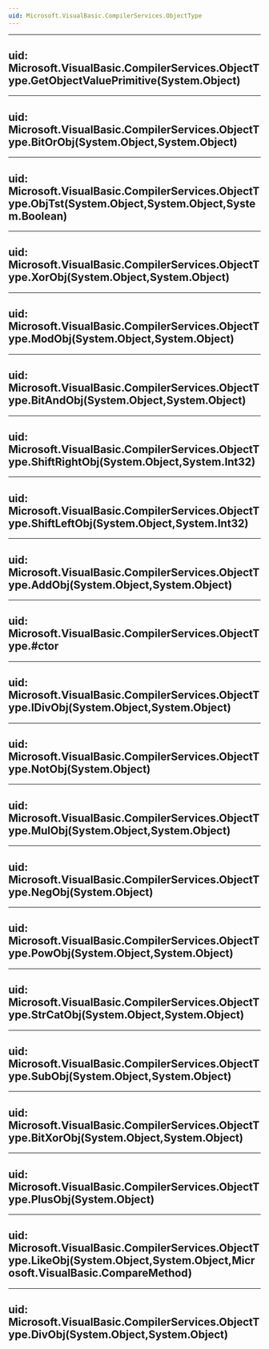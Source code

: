 ```yaml
---
uid: Microsoft.VisualBasic.CompilerServices.ObjectType
---
```


---
uid: Microsoft.VisualBasic.CompilerServices.ObjectType.GetObjectValuePrimitive(System.Object)
---

---
uid: Microsoft.VisualBasic.CompilerServices.ObjectType.BitOrObj(System.Object,System.Object)
---

---
uid: Microsoft.VisualBasic.CompilerServices.ObjectType.ObjTst(System.Object,System.Object,System.Boolean)
---

---
uid: Microsoft.VisualBasic.CompilerServices.ObjectType.XorObj(System.Object,System.Object)
---

---
uid: Microsoft.VisualBasic.CompilerServices.ObjectType.ModObj(System.Object,System.Object)
---

---
uid: Microsoft.VisualBasic.CompilerServices.ObjectType.BitAndObj(System.Object,System.Object)
---

---
uid: Microsoft.VisualBasic.CompilerServices.ObjectType.ShiftRightObj(System.Object,System.Int32)
---

---
uid: Microsoft.VisualBasic.CompilerServices.ObjectType.ShiftLeftObj(System.Object,System.Int32)
---

---
uid: Microsoft.VisualBasic.CompilerServices.ObjectType.AddObj(System.Object,System.Object)
---

---
uid: Microsoft.VisualBasic.CompilerServices.ObjectType.#ctor
---

---
uid: Microsoft.VisualBasic.CompilerServices.ObjectType.IDivObj(System.Object,System.Object)
---

---
uid: Microsoft.VisualBasic.CompilerServices.ObjectType.NotObj(System.Object)
---

---
uid: Microsoft.VisualBasic.CompilerServices.ObjectType.MulObj(System.Object,System.Object)
---

---
uid: Microsoft.VisualBasic.CompilerServices.ObjectType.NegObj(System.Object)
---

---
uid: Microsoft.VisualBasic.CompilerServices.ObjectType.PowObj(System.Object,System.Object)
---

---
uid: Microsoft.VisualBasic.CompilerServices.ObjectType.StrCatObj(System.Object,System.Object)
---

---
uid: Microsoft.VisualBasic.CompilerServices.ObjectType.SubObj(System.Object,System.Object)
---

---
uid: Microsoft.VisualBasic.CompilerServices.ObjectType.BitXorObj(System.Object,System.Object)
---

---
uid: Microsoft.VisualBasic.CompilerServices.ObjectType.PlusObj(System.Object)
---

---
uid: Microsoft.VisualBasic.CompilerServices.ObjectType.LikeObj(System.Object,System.Object,Microsoft.VisualBasic.CompareMethod)
---

---
uid: Microsoft.VisualBasic.CompilerServices.ObjectType.DivObj(System.Object,System.Object)
---
